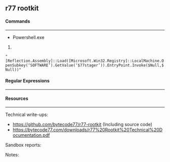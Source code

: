 ## r77 rootkit


#### Commands
---

* Powershell.exe

1. 
``
"[Reflection.Assembly]::Load([Microsoft.Win32.Registry]::LocalMachine.OpenSubkey(‘SOFTWARE’).GetValue(‘$77stager’)).EntryPoint.Invoke($Null,$Null))"
``


#### Regular Expressions
---



#### Resources
---

Technical write-ups:

* https://github.com/bytecode77/r77-rootkit (Including source code)
* https://bytecode77.com/downloads/r77%20Rootkit%20Technical%20Documentation.pdf


Sandbox reports:


Notes:



 
